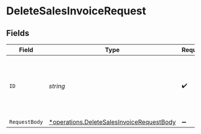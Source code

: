 # DeleteSalesInvoiceRequest


## Fields

| Field                                                                                                 | Type                                                                                                  | Required                                                                                              | Description                                                                                           | Example                                                                                               |
| ----------------------------------------------------------------------------------------------------- | ----------------------------------------------------------------------------------------------------- | ----------------------------------------------------------------------------------------------------- | ----------------------------------------------------------------------------------------------------- | ----------------------------------------------------------------------------------------------------- |
| `ID`                                                                                                  | *string*                                                                                              | :heavy_check_mark:                                                                                    | Provide the ID of the item you want to perform this operation on.                                     | invoice_4Y0eZitmBnQ6IDoMqZQKh                                                                         |
| `RequestBody`                                                                                         | [*operations.DeleteSalesInvoiceRequestBody](../../models/operations/deletesalesinvoicerequestbody.md) | :heavy_minus_sign:                                                                                    | N/A                                                                                                   |                                                                                                       |